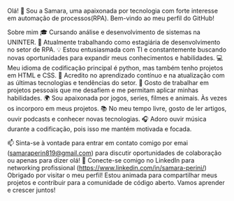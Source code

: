 Olá! 👋
Sou a Samara, uma apaixonada por tecnologia com forte interesse em automação de processos(RPA). Bem-vindo ao meu perfil do GitHub!

Sobre mim
🎓 Cursando análise e desenvolvimento de sistemas na UNINTER.
💼 Atualmente trabalhando como estagiária de desenvolvimento no setor de RPA.
💡 Estou entusiasmada com TI e constantemente buscando novas oportunidades para expandir meus conhecimentos e habilidades.
💻 Meu idioma de codificação principal é python, mas também tenho projetos em HTML e CSS.
🌱 Acredito no aprendizado contínuo e na atualização com as últimas tecnologias e tendências do setor.
🚀 Gosto de trabalhar em projetos pessoais que me desafiem e me permitam aplicar minhas habilidades.
🌍 Sou apaixonada por jogos, series, filmes e animais. Às vezes os incorporo em meus projetos.
📚 No meu tempo livre, gosto de ler artigos, ouvir podcasts e conhecer novas tecnologias.
🎧 Adoro ouvir música durante a codificação, pois isso me mantém motivada e focada.


📫 Sinta-se à vontade para entrar em contato comigo por emai (samaraperin819@gmail.com) para discutir oportunidades de colaboração ou apenas para dizer olá!
🔗 Conecte-se comigo no LinkedIn para networking profissional (https://www.linkedin.com/in/samara-perini/)
Obrigado por visitar o meu perfil! Estou animada para compartilhar meus projetos e contribuir para a comunidade de código aberto. Vamos aprender e crescer juntos!
